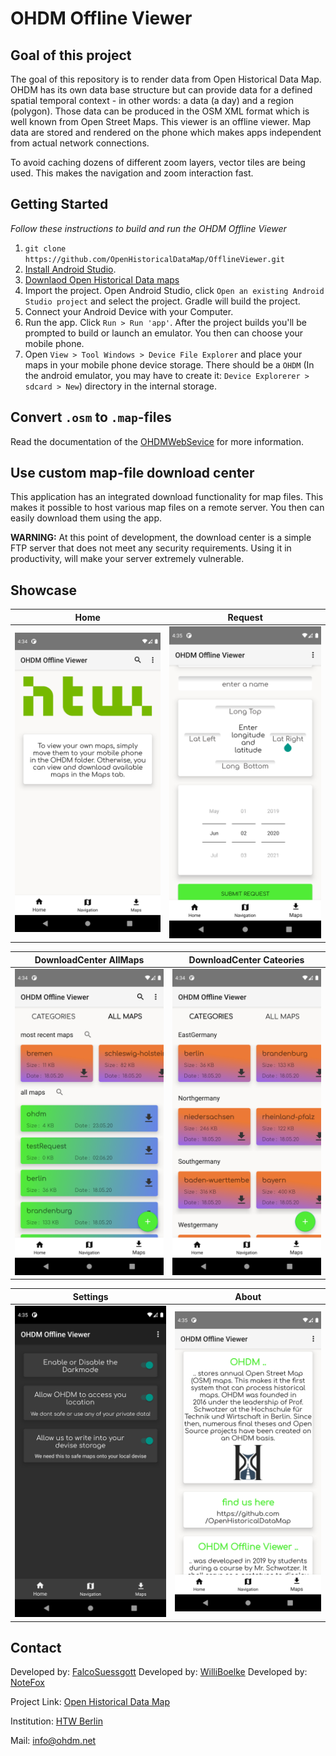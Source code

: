 # OHDM Offline Viewer

## Goal of this project
The goal of this repository is to render data from Open Historical Data Map. OHDM has its own data base structure but can provide data for a defined spatial temporal context - in other words: a data (a day) and a region (polygon). Those data can be produced in the OSM XML format which is well known from Open Street Maps. This viewer is an offline viewer. Map data are stored and rendered on the phone which makes apps independent from actual network connections.

To avoid caching dozens of different zoom layers, vector tiles are being used. This makes the navigation and zoom interaction fast.

## Getting Started
*Follow these instructions to build and run the OHDM Offline Viewer*
1. ```git clone https://github.com/OpenHistoricalDataMap/OfflineViewer.git```
2. [Install Android Studio](https://developer.android.com/sdk/index.html).
3. [Downlaod Open Historical Data maps](http://www.ohdm.net/)
4. Import the project. Open Android Studio, click `Open an existing Android
   Studio project` and select the project. Gradle will build the project.
4. Connect your Android Device with your Computer.
5. Run the app. Click `Run > Run 'app'`. After the project builds you'll be
   prompted to build or launch an emulator. You then can choose your mobile phone. 
6. Open ```View > Tool Windows > Device File Explorer``` and place your maps in your mobile phone device storage. There should be a ```OHDM``` (In the android emulator, you may have to create it: `Device Explorerer > sdcard > New`) directory in the internal storage. 

## Convert ```.osm``` to ```.map```-files
Read the documentation of the [OHDMWebSevice](https://github.com/OpenHistoricalDataMap/DowloadWebService/wiki/osm2map) 
for more information.

## Use custom map-file download center
This application has an integrated download functionality for map files. 
This makes it possible to host various map files on a remote server. 
You then can easily download them using the app. 

**WARNING:** At this point of development, the download center is a simple FTP server that does not meet any security requirements.
Using it in productivity, will make your server extremely vulnerable.

## Showcase

Home                                               |  Request
:-----------------------------------:|:---------------------------------------:
![HOME](screnshotsAndApk/home.png )        | ![REQUEST](screnshotsAndApk/request.png)

DownloadCenter AllMaps               |  DownloadCenter Cateories
:-----------------------------------:|:---------------------------------------:
![HOME](screnshotsAndApk/download1.png)   | ![DOWNLOAD](screnshotsAndApk/download2.png)

Settings                             |  About
:-----------------------------------:|:---------------------------------------:
![HOME](screnshotsAndApk/settings.png)    | ![DOWNLOAD](screnshotsAndApk/about.png)


## Contact
Developed by: [FalcoSuessgott](https://github.com/FalcoSuessgott)
Developed by: [WilliBoelke](https://github.com/WilliBoelke)
Developed by: [NoteFox](https://github.com/NoteFox)

Project Link: [Open Historical Data Map](https://github.com/OpenHistoricalDataMap)

Institution: [HTW Berlin](https://www.htw-berlin.de/)

Mail: [info@ohdm.net](info@ohdm.net)
 
